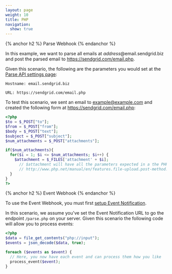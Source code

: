 ```yaml
---
layout: page
weight: 10
title: PHP
navigation:
  show: true
---
```


{% anchor h2 %}
Parse Webhook
{% endanchor %}

In this example, we want to parse all emails at *address*@email.sendgrid.biz and post the parsed email to https://sendgrid.com/email.php.

Given this scenario, the following are the parameters you would set at the [Parse API settings page]({{site.site_url}}/developer/reply):

```
Hostname: email.sendgrid.biz
```

```
URL: https://sendgrid.com/email.php
```

 To test this scenario, we sent an email to example@example.com and created the following form at https://sendgrid.com/email.php:

```php
<?php
$to = $_POST["to"];
$from = $_POST["from"];
$body = $_POST["text"];
$subject = $_POST["subject"];
$num_attachments = $_POST["attachments"];

if($num_attachments){
  for($i = 1; $i <= $num_attachments; $i++) {
    $attachment = $_FILES['attachment' + $i];
	  // $attachment will have all the parameters expected in a the PHP $_FILES object
	  // http://www.php.net/manual/en/features.file-upload.post-method.php#example-369
  }
}
?>
```


{% anchor h2 %}
Event Webhook
{% endanchor %}

To use the Event Webhook, you must first [setup Event Notification]({{%20root_url%20}}/API_Reference/Webhooks/event.html#-Setup).

In this scenario, we assume you've set the Event Notification URL to go the endpoint `/parse.php` on your server. Given this scenario the following code will allow you to process events:

```php
<?php
$data = file_get_contents("php://input");
$events = json_decode($data, true);

foreach ($events as $event) {
  // Here, you now have each event and can process them how you like
  process_event($event);
}

```

